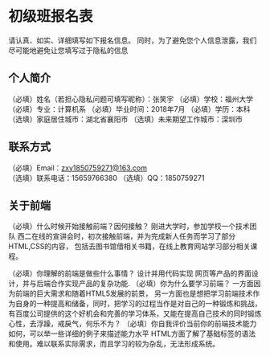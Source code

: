 # 初级班报名表

请认真、如实、详细填写如下报名信息。
同时，为了避免您个人信息泄露，我们尽可能地避免让您填写过于隐私的信息

## 个人简介

（必填）姓名（若担心隐私问题可填写昵称）：张笑宇
（必填）学校：福州大学
（必填）专业：计算机系
（必填）毕业时间：2018年7月
（必填）学历：本科
（选填）家庭居住城市：湖北省襄阳市
（选填）未来期望工作城市：深圳市

## 联系方式

（必填）Email：zxy1850759271@163.com    
（选填）联系电话：15659766380
（选填）QQ：1850759271

## 关于前端

（必填）什么时候开始接触前端？因何接触？
      刚进大学时，参加学校一个技术团队 西二在线的宣讲会时，初次接触前端，并为完成新人任务而学习了部分HTML,CSS的内容，
      包括去图书馆借相关书籍，在线上教育网站学习部分相关课程。

（必填）你理解的前端是做些什么事情？
        设计并用代码实现 网页等产品的界面设计，并与后端合作实现产品的复杂功能.
（必填）你为什么要学习前端？
        一方面因为前端的巨大需求和随着HTML5发展的前景，
        另一方面也是想把学习前端技术作为自身的一种提高和储备，同时，把学习的过程当作是对自己的一种锻炼和挑战，
        有百度公司提供的这个好机会和完善的学习体系，又能在提高自己技术的同时锻炼心性，去浮躁，戒戾气，何乐不为？
（必填）你自我评价当前你的前端技术能力如何，可以举一些详细的例子来描述能力水平
        HTML方面了解了基础标签的语法和使用。难以联系实际需求，而且学习的较为杂乱，无法形成系统。
